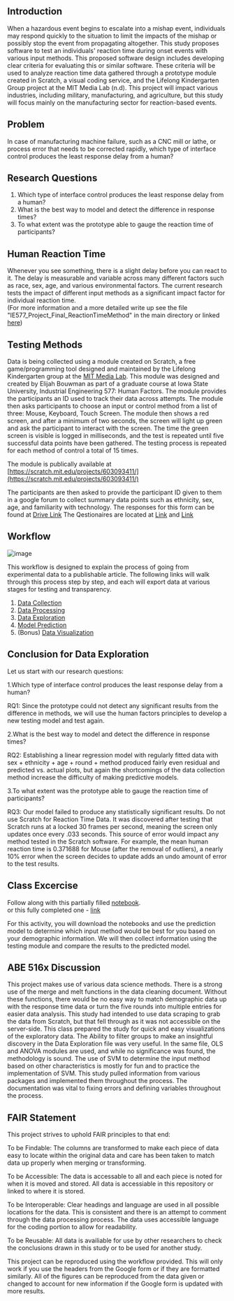 ## Introduction
When a hazardous event begins to escalate into a mishap event, individuals may respond quickly to the situation to limit the impacts of the mishap or possibly stop the event from propagating altogether. This study proposes software to test an individuals' reaction time during onset events with various input methods. This proposed software design includes developing clear criteria for evaluating this or similar software. These criteria will be used to analyze reaction time data gathered through a prototype module created in Scratch, a visual coding service, and the Lifelong Kindergarten Group project at the MIT Media Lab (n.d). This project will impact various industries, including military, manufacturing, and agriculture, but this study will focus mainly on the manufacturing sector for reaction-based events. 

## Problem
In case of manufacturing machine failure, such as a CNC mill or lathe, or process error that needs to be corrected rapidly, which type of interface control produces the least response delay from a human?

## Research Questions
1. Which type of interface control produces the least response delay from a human?   
2. What is the best way to model and detect the difference in response times?
3. To what extent was the prototype able to gauge the reaction time of participants?

## Human Reaction Time
Whenever you see something, there is a slight delay before you can react to it. The delay is measurable and variable across many different factors such as race, sex, age, and various environmental factors. The current research tests the impact of different input methods as a significant impact factor for individual reaction time.  
(For more information and a more detailed write up see the file "IE577_Project_Final_ReactionTimeMethod" in the main directory or linked [here](IE577_Project_Final_ReactionTimeMethod)) 

## Testing Methods  
Data is being collected using a module created on Scratch, a free game/programming tool designed and maintained by the Lifelong Kindergarten group at the [MIT Media Lab](https://scratch.mit.edu/about). This module was designed and created by Elijah Bouwman as part of a graduate course at Iowa State University, Industrial Engineering 577: Human Factors. The module provides the participants an ID used to track their data across attempts. The module then asks participants to choose an input or control method from a list of three: Mouse, Keyboard, Touch Screen. The module then shows a red screen, and after a minimum of two seconds, the screen will light up green and ask the participant to interact with the screen. The time the green screen is visible is logged in milliseconds, and the test is repeated until five successful data points have been gathered. The testing process is repeated for each method of control a total of 15 times. 

The module is publically available at [https://scratch.mit.edu/projects/603093411/](https://scratch.mit.edu/projects/603093411/)

The participants are then asked to provide the participant ID given to them in a google forum to collect summary data points such as ethnicity, sex, age, and familiarity with technology. The responses for this form can be found at [Drive Link](https://docs.google.com/spreadsheets/d/11fNLn7-7c9rlHEPKpTqid2YDDLQVBW_QTY4EYnlaYXQ/edit?usp=sharing) 
The Qestionaires are located at [Link](https://docs.google.com/forms/d/e/1FAIpQLSeYyGLxR2mH17MzsrR1sm4dumOfsZECpoG1EHJ0FHw2-jYiwA/viewform?usp=sf_link) and [Link](https://docs.google.com/forms/d/e/1FAIpQLScREfhTiPqMwQLZ-XsUYUHF3L7s-LemZivaJv6_3uhFI8_K6Q/viewform?usp=sf_link)




## Workflow  
![image](https://user-images.githubusercontent.com/64162566/144971081-d756de7a-816f-45ee-9c05-41d1e68b53c5.png)

This workflow is designed to explain the process of going from experimental data to a publishable article. The following links will walk through this process step by step, and each will export data at various stages for testing and transparency.  

1. [Data Collection](https://docs.google.com/spreadsheets/d/11fNLn7-7c9rlHEPKpTqid2YDDLQVBW_QTY4EYnlaYXQ/edit?usp=sharin)
2. [Data Processing](https://nbviewer.org/github/AbominableBouwman/516x-bouwman/blob/cae5b450f6221f1b8d79e74ef9d5ba3673212f80/JupyterNotebooks/Data%20Cleaning%20and%20Sorting.ipynb)
3. [Data Exploration](https://nbviewer.org/github/AbominableBouwman/516x-bouwman/blob/4f61c3ac8d07efb8aa7262f3558ee3bb75dee454/JupyterNotebooks/Data%20Exploration.ipynb)
4. [Model Prediction](https://nbviewer.org/github/AbominableBouwman/516x-bouwman/blob/cae5b450f6221f1b8d79e74ef9d5ba3673212f80/JupyterNotebooks/Classification%20of%20Reaction%20Time%20Data.ipynb)
5. (Bonus) [Data Visualization](https://nbviewer.org/github/AbominableBouwman/516x-bouwman/blob/9535f6ebfc1931f22422a895dc3358a248cdc575/JupyterNotebooks/Data%20Visualization.ipynb)

## Conclusion for Data Exploration  

Let us start with our research questions:  

1.Which type of interface control produces the least response delay from a human?  

RQ1: Since the prototype could not detect any significant results from the difference in methods, we will use the human factors principles to develop a new testing model and test again.  

2.What is the best way to model and detect the difference in response times?  

RQ2: Establishing a linear regression model with regularly fitted data with sex + ethnicity + age + round + method produced fairly even residual and predicted vs. actual plots, but again the shortcomings of the data collection method increase the difficulty of making predictive models.  

3.To what extent was the prototype able to gauge the reaction time of participants?  

RQ3: Our model failed to produce any statistically significant results. Do not use Scratch for Reaction Time Data. It was discovered after testing that Scratch runs at a locked 30 frames per second, meaning the screen only updates once every .033 seconds. This source of error would impact any method tested in the Scratch software. For example, the mean human reaction time is 0.371688 for Mouse (after the removal of outliers), a nearly 10% error when the screen decides to update adds an undo amount of error to the test results.   


## Class Excercise
Follow along with this partially filled [notebook](https://nbviewer.org/github/AbominableBouwman/516x-bouwman/blob/9535f6ebfc1931f22422a895dc3358a248cdc575/JupyterNotebooks/Class%20Activity%21%20%28Empty%29.ipynb).   
or this fully completed one - [link](https://nbviewer.org/github/AbominableBouwman/516x-bouwman/blob/9535f6ebfc1931f22422a895dc3358a248cdc575/JupyterNotebooks/Class%20Activity%21%20%28Filled%29.ipynb)

For this activity, you will download the notebooks and use the prediction model to determine which input method would be best for you based on your demographic information. We will then collect information using the testing module and compare the results to the predicted model.

## ABE 516x Discussion
This project makes use of various data science methods. There is a strong use of the merge and melt functions in the data cleaning document. Without these functions, there would be no easy way to match demographic data up with the response time data or turn the five rounds into multiple entries for easier data analysis. This study had intended to use data scraping to grab the data from Scratch, but that fell through as it was not accessible on the server-side. This class prepared the study for quick and easy visualizations of the exploratory data. The Ability to filter groups to make an insightful discovery in the Data Exploration file was very useful. In the same file, OLS and ANOVA modules are used, and while no significance was found, the methodology is sound. The use of SVM to determine the input method based on other characteristics is mostly for fun and to practice the implementation of SVM. This study pulled information from various packages and implemented them throughout the process. The documentation was vital to fixing errors and defining variables throughout the process.        

## FAIR Statement  
This project strives to uphold FAIR principles to that end:  

To be Findable: The columns are transformed to make each piece of data easy to locate within the original data and care has been taken to match data up properly when merging or transforming.  
  
To be Accessible: The data is accessable to all and each piece is noted for when it is moved and stored. All data is accessiable in this repository or linked to where it is stored.  
  
To be Interoperable: Clear headings and language are used in all possible locations for the data. This is consistent and there is an attempt to comment through the data processing process. The data uses accessible language for the coding portion to allow for readability.   
  
To be Reusable: All data is availiable for use by other researchers to check the conclusions drawn in this study or to be used for another study.
  
This project can be reproduced using the workflow provided. This will only work if you use the headers from the Google form or if they are formatted similarly. All of the figures can be reproduced from the data given or changed to account for new information if the Google form is updated with more results.  
  

